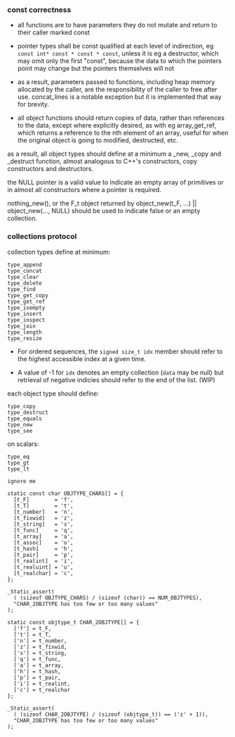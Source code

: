 ### const correctness

* all functions are to have parameters they do not mutate and return to their caller marked const
* pointer types shall be const qualified at each level of indirection, eg `const int* const * const * const`, unless it is eg a destructor, which may omit only the first "const", because the data to which the pointers point may change but the pointers themselves will not

* as a result, parameters passed to functions, including heap memory allocated by the caller, are the responsibility of the caller to free after use.
concat_lines is a notable exception but it is implemented that way for brevity.

* all object functions should return copies of data, rather than references to the data, except where explicitly desired, as with eg array_get_ref, which returns a reference to the nth element of an array, useful for when the original object is going to modified, destructed, etc.

as a result, all object types should define at a minimum a _new, _copy and _destruct function, almost analogous to C++'s constructors, copy constructors and destructors.

the NULL pointer is a valid value to indicate an empty array of primitives or in almost all constructors where a pointer is required.

nothing_new(), or the F_t object returned by object_new(t_F, ...) || object_new(..., NULL) should be used to indicate false or an empty collection.

### collections protocol

collection types define at minimum:

```
type_append
type_concat
type_clear
type_delete
type_find
type_get_copy
type_get_ref
type_isempty
type_insert
type_inspect
type_join
type_length
type_resize
```

* For ordered sequences, the `signed size_t idx` member should refer to the highest accessible index at a given time.

* A value of -1 for `idx` denotes an empty collection (`data` may be null) but retrieval of negative indicies should refer to the end of the list. (WIP)


each object type should define:
```
type_copy
type_destruct
type_equals
type_new
type_see
```
on scalars:
```
type_eq
type_gt
type_lt
```

```
ignore me

static const char OBJTYPE_CHARS[] = {
  [t_F]        = 'f',
  [t_T]        = 't',
  [t_number]   = 'n',
  [t_fixwid]   = 'z',
  [t_string]   = 's',
  [t_func]     = 'q',
  [t_array]    = 'a',
  [t_assoc]    = 'o',
  [t_hash]     = 'h',
  [t_pair]     = 'p',
  [t_realint]  = 'i',
  [t_realuint] = 'u',
  [t_realchar] = 'c',
};

_Static_assert(
  ( (sizeof OBJTYPE_CHARS) / (sizeof (char)) == NUM_OBJTYPES),
  "CHAR_2OBJTYPE has too few or too many values"
);

static const objtype_t CHAR_2OBJTYPE[] = {
  ['f'] = t_F,
  ['t'] = t_T,
  ['n'] = t_number,
  ['z'] = t_fixwid,
  ['s'] = t_string,
  ['q'] = t_func,
  ['a'] = t_array,
  ['h'] = t_hash,
  ['p'] = t_pair,
  ['i'] = t_realint,
  ['c'] = t_realchar
};

_Static_assert(
  ( (sizeof CHAR_2OBJTYPE) / (sizeof (objtype_t)) == ('z' + 1)),
  "CHAR_2OBJTYPE has too few or too many values"
);
```